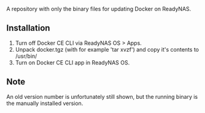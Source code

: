 A repository with only the binary files for updating Docker on ReadyNAS.

## Installation

1. Turn off Docker CE CLI via ReadyNAS OS > Apps. 
2. Unpack docker.tgz (with for example 'tar xvzf') and copy it's contents to /usr/bin/
3. Turn on Docker CE CLI app in ReadyNAS OS.

## Note

An old version number is unfortunately still shown, but the running binary is the manually installed version.
